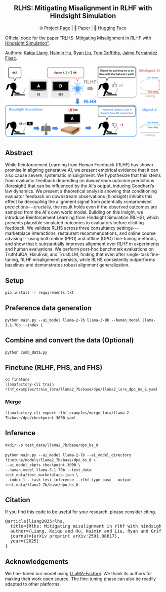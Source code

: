 <div align="center">

<h2> RLHS: Mitigating Misalignment in RLHF with Hindsight Simulation </h2>

🌐 [Project Page](https://rl-hindsight.github.io/) | 📄 [Paper](https://arxiv.org/abs/2501.08617) | 🤗 [Hugging Face](https://huggingface.co/kaiquliang)
        
</div>

Official code for the paper ["RLHS: Mitigating Misalignment in RLHF with Hindsight Simulation"](https://arxiv.org/abs/2501.08617).

Authors: [Kaiqu Liang](https://kaiquliang.github.io/), [Haimin Hu](https://haiminhu.org/), [Ryan Liu](https://theryanl.github.io), [Tom Griffiths](https://cocosci.princeton.edu/tom/index.php), [Jaime Fernández Fisac](https://saferobotics.princeton.edu/jaime).

![](figs/rlhs_teaser.jpeg)

## Abstract

While Reinforcement Learning from Human Feedback (RLHF) has shown promise in aligning generative AI, we present empirical evidence that it can also cause severe, systematic misalignment. We hypothesize that this stems from evaluator feedback depending on downstream outcome predictions (foresight) that can be influenced by the AI's output, inducing Goodhart’s law dynamics. We present a theoretical analysis showing that conditioning evaluator feedback on downstream observations (hindsight) inhibits this effect by decoupling the alignment signal from potentially compromised predictions---crucially, the result holds even if the observed outcomes are sampled from the AI's own world model. Building on this insight, we introduce Reinforcement Learning from Hindsight Simulation (RLHS), which presents plausible simulated outcomes to evaluators before eliciting feedback. We validate RLHS across three consultancy settings---marketplace interactions, restaurant recommendations, and online course advising---using both online (PPO) and offline (DPO) fine-tuning methods, and show that it substantially improves alignment over RLHF in experiments and human evaluations. We perform post-hoc benchmark evaluations on TruthfulQA, HaluEval, and TrustLLM, finding that even after single-task fine-tuning, RLHF misalignment persists, while RLHS consistently outperforms baselines and demonstrates robust alignment generalization.

## Setup

```bash
pip install -r requirements.txt
```

## Preference data generation

```
python main.py --ai_model llama-2-7b llama-3-8b --human_model llama-3.1-70b --index 1
```

## Combine and convert the data (Optional)

```
python comb_data.py
```

## Finetune (RLHF, PHS, and FHS)

```
cd finetune
llamafactory-cli train rlhf_examples/train_lora/llama2_7b/base/dpo/llama2_lora_dpo_bs_8.yaml
```

### Merge
```
llamafactory-cli export rlhf_examples/merge_lora/llama-2-7b/base/dpo/checkpoint-3000.yaml
```

## Inference
```
mkdir -p test_data/llama2_7b/base/dpo_bs_8

python main.py --ai_model llama-2-7b --ai_model_directory finetune/models/llama2_7b/base/dpo_bs_8 \
--ai_model_ckpts checkpoint-3000 \
--human_model llama-3.1-70b --test_data test_data/test_marketplace.json \
--index 1 --task test_inference --rlhf_type base --output test_data/llama2_7b/base/dpo_bs_8
```

## Citation
If you find this code to be useful for your research, please consider citing.
<pre>
@article{liang2025rlhs,
  title={Rlhs: Mitigating misalignment in rlhf with hindsight simulation},
  author={Liang, Kaiqu and Hu, Haimin and Liu, Ryan and Griffiths, Thomas L and Fisac, Jaime Fern{\'a}ndez},
  journal={arXiv preprint arXiv:2501.08617},
  year={2025}
}</pre>

## Acknowledgements

We fine-tuned our model using [LLaMA-Factory](https://github.com/hiyouga/LLaMA-Factory). We thank its authors for making their work open source. The fine-tuning phase can also be readily adapted to other platforms.
